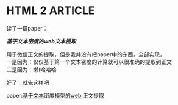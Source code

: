 # HTML 2 ARTICLE

读了一篇paper：  

***基于文本密度的web文本提取***  

用于微信正文的提取，但是我并没有把paper中的东西，全部实现，  
一是因为：仅仅基于第一个文本密度的计算就可以很准确的提取到正文  
二是因为：懒(哈哈哈

好了：就先这样吧

paper:[基于文本密度模型的web
正文提取](https://m.doc88.com/p-7714009813182.html?utm_source=qq&utm_medium=social&utm_oi=861882850994163712)
